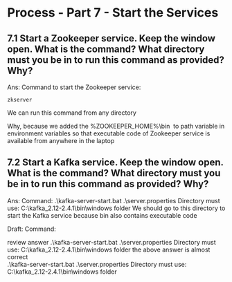 # Process - Part 7 - Start the Services

## 7.1 Start a Zookeeper service. Keep the window open. What is the command? What directory must you be in to run this command as provided? Why?

Ans:
Command to start the Zookeeper service:
```
zkserver
```
We can run this command from any directory

Why, because we added the %ZOOKEEPER_HOME%\bin  to path variable in environment variables so that executable code of Zookeeper service is available from anywhere in the laptop


## 7.2 Start a Kafka service. Keep the window open. What is the command? What directory must you be in to run this command as provided? Why?

Ans:
Command:
 .\kafka-server-start.bat .\server.properties
 Directory must use: C:\kafka_2.12-2.4.1\bin\windows folder
 We should go to this directory to start the Kafka service because bin also contains executable code
 
 Draft: Command:
 
 review answer
 .\kafka-server-start.bat .\server.properties
 Directory must use: C:\kafka_2.12-2.4.1\bin\windows folder
the above answer is almost correct  
 .\kafka-server-start.bat .\server.properties
 Directory must use: C:\kafka_2.12-2.4.1\bin\windows folder
 

 

